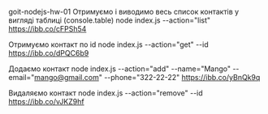 goit-nodejs-hw-01
Отримуємо і виводимо весь список контактів у вигляді таблиці (console.table)
node index.js --action="list" https://ibb.co/cFPSh54

Отримуємо контакт по id
node index.js --action="get" --id https://ibb.co/dPQC6b9

Додаємо контакт
node index.js --action="add" --name="Mango" --email="mango@gmail.com" --phone="322-22-22" https://ibb.co/yBnQk9q

Видаляємо контакт
node index.js --action="remove" --id https://ibb.co/vJKZ9hf
